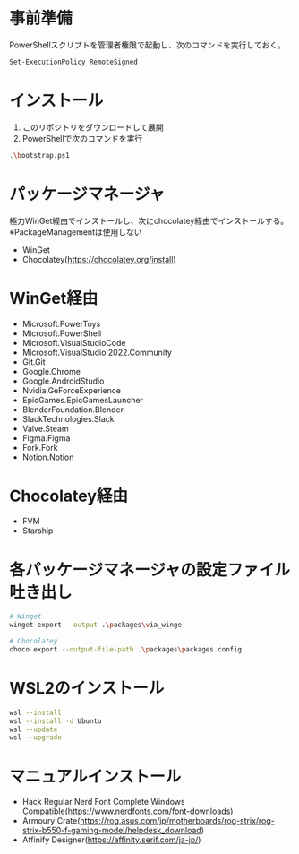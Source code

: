 # 事前準備

PowerShellスクリプトを管理者権限で起動し、次のコマンドを実行しておく。

```sh
Set-ExecutionPolicy RemoteSigned
```

# インストール

1. このリポジトリをダウンロードして展開
2. PowerShellで次のコマンドを実行

```sh
.\bootstrap.ps1
```

# パッケージマネージャ

極力WinGet経由でインストールし、次にchocolatey経由でインストールする。
※PackageManagementは使用しない

- WinGet
- Chocolatey(https://chocolatey.org/install)

# WinGet経由

- Microsoft.PowerToys
- Microsoft.PowerShell
- Microsoft.VisualStudioCode
- Microsoft.VisualStudio.2022.Community
- Git.Git
- Google.Chrome
- Google.AndroidStudio
- Nvidia.GeForceExperience
- EpicGames.EpicGamesLauncher
- BlenderFoundation.Blender
- SlackTechnologies.Slack
- Valve.Steam
- Figma.Figma
- Fork.Fork
- Notion.Notion

# Chocolatey経由

- FVM
- Starship

# 各パッケージマネージャの設定ファイル吐き出し

```sh
# Winget
winget export --output .\packages\via_winge

# Chocolatey
choco export --output-file-path .\packages\packages.config
```

# WSL2のインストール

```sh
wsl --install
wsl --install -d Ubuntu
wsl --update
wsl --upgrade
```

# マニュアルインストール

- Hack Regular Nerd Font Complete Windows Compatible(https://www.nerdfonts.com/font-downloads)
- Armoury Crate(https://rog.asus.com/jp/motherboards/rog-strix/rog-strix-b550-f-gaming-model/helpdesk_download)
- Affinify Designer(https://affinity.serif.com/ja-jp/)
